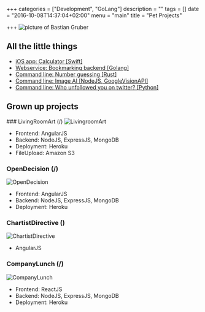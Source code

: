 +++
categories = ["Development", "GoLang"]
description = ""
tags = []
date = "2016-10-08T14:37:04+02:00"
menu = "main"
title = "Pet Projects"

+++
<img src="https://s3.eu-central-1.amazonaws.com/gruberb-blog/focus.jpg" alt="picture of Bastian Gruber"/>
<br />
<h2>All the little things</h2>
<ul>
    <li><a href="https://github.com/gruberb/CS193P-2016-iOS9">iOS app: Calculator [Swift]</a></li>
    <li><a href="https://github.com/gruberb/firemarksBackend">Webservice: Bookmarking backend [Golang]</a></li>
    <li><a href="https://github.com/gruberb/NumberGuessing">Command line: Number guessing [Rust]</a></li>
    <li><a href="https://github.com/gruberb/ImageRecon">Command line: Image AI [NodeJS, GoogleVisionAPI]</a></li>
    <li><a href="https://github.com/gruberb/TwitterWhoUnfollowedYou">Command line: Who unfollowed you on twitter? [Python]</a></li>
</ul>


<h2>Grown up projects</h2>
### LivingRoomArt (<a href="https://github.com/gruberb/LivingRoomArt"><i class="fa fa-github" aria-hidden="true"></i></a>/<a href="http://livingroomart-frontend.herokuapp.com/"><i class="fa fa-globe" aria-hidden="true"></i></a>)
<img src="https://s3.eu-central-1.amazonaws.com/gruberb-blog/la.png" title="LivingroomArt"/>

- Frontend: AngularJS
- Backend: NodeJS, ExpressJS, MongoDB
- Deployment: Heroku
- FileUpload: Amazon S3

### OpenDecision (<a href="https://github.com/gruberb/OpenDecision"><i class="fa fa-github" aria-hidden="true"></i></a>/<a href="https://opendecision-frontend.herokuapp.com/#/registration"><i class="fa fa-globe" aria-hidden="true"></i></a>)
<img src="https://s3.eu-central-1.amazonaws.com/gruberb-blog/od.png" title="OpenDecision"/>

 - Frontend: AngularJS
 - Backend: NodeJS, ExpressJS, MongoDB
 - Deployment: Heroku


### ChartistDirective (<a href="https://github.com/gruberb/chartistAngularDirective"><i class="fa fa-github" aria-hidden="true"></i></a>)
<img src="https://s3.eu-central-1.amazonaws.com/gruberb-blog/ca.png" title="ChartistDirective"/>

 - AngularJS

### CompanyLunch (<a href="https://github.com/gruberb/CompanyLunch"><i class="fa fa-github" aria-hidden="true"></i></a>/<a href="https://companylunch-frontend.herokuapp.com/"><i class="fa fa-globe" aria-hidden="true"></i></a>)
<img src="https://s3.eu-central-1.amazonaws.com/gruberb-blog/rr.png" title="CompanyLunch"/>

- Frontend: ReactJS
- Backend: NodeJS, ExpressJS, MongoDB
- Deployment: Heroku
